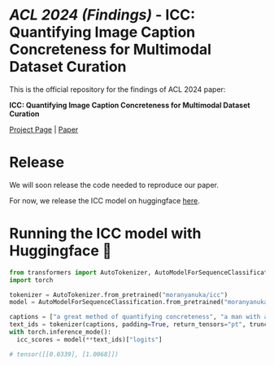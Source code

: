 # *ACL 2024 (Findings)* - ICC: Quantifying Image Caption Concreteness for Multimodal Dataset Curation
This is the official repository for the findings of ACL 2024 paper:

**ICC: Quantifying Image Caption Concreteness for Multimodal Dataset Curation**

[Project Page](https://moranyanuka.github.io/icc/) | [Paper](https://arxiv.org/abs/2403.01306)
# Release
We will soon release the code needed to reproduce our paper. 

For now, we release the ICC model on huggingface [here](https://huggingface.co/moranyanuka/icc).

# Running the ICC model with Huggingface 🤗

```python
from transformers import AutoTokenizer, AutoModelForSequenceClassification
import torch

tokenizer = AutoTokenizer.from_pretrained("moranyanuka/icc")
model = AutoModelForSequenceClassification.from_pretrained("moranyanuka/icc").to("cuda")

captions = ["a great method of quantifying concreteness", "a man with a white shirt"]
text_ids = tokenizer(captions, padding=True, return_tensors="pt", truncation=True).to("cuda")
with torch.inference_mode():
  icc_scores = model(**text_ids)["logits"]

# tensor([[0.0339], [1.0068]])
```
